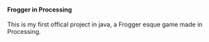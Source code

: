 #### Frogger in Processing
This is my first offical project in java, 
a Frogger esque game made in Processing.
